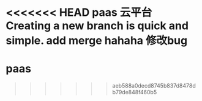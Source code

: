 <<<<<<< HEAD
 paas
云平台
Creating a new branch is quick and simple.
add merge hahaha 修改bug
=======
# paas

>>>>>>> aeb588a0decd8745b837d8478db79de848f460b5
